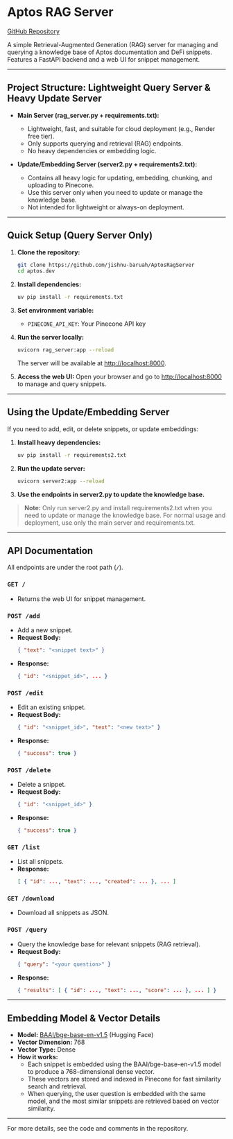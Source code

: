 # Aptos RAG Server

[GitHub Repository](https://github.com/jishnu-baruah/AptosRagServer)

A simple Retrieval-Augmented Generation (RAG) server for managing and querying a knowledge base of Aptos documentation and DeFi snippets. Features a FastAPI backend and a web UI for snippet management.

---

## Project Structure: Lightweight Query Server & Heavy Update Server

- **Main Server (rag_server.py + requirements.txt):**
  - Lightweight, fast, and suitable for cloud deployment (e.g., Render free tier).
  - Only supports querying and retrieval (RAG) endpoints.
  - No heavy dependencies or embedding logic.

- **Update/Embedding Server (server2.py + requirements2.txt):**
  - Contains all heavy logic for updating, embedding, chunking, and uploading to Pinecone.
  - Use this server only when you need to update or manage the knowledge base.
  - Not intended for lightweight or always-on deployment.

---

## Quick Setup (Query Server Only)

1. **Clone the repository:**
   ```bash
   git clone https://github.com/jishnu-baruah/AptosRagServer
   cd aptos.dev
   ```

2. **Install dependencies:**
   ```bash
   uv pip install -r requirements.txt
   ```

3. **Set environment variable:**
   - `PINECONE_API_KEY`: Your Pinecone API key

4. **Run the server locally:**
   ```bash
   uvicorn rag_server:app --reload
   ```
   The server will be available at [http://localhost:8000](http://localhost:8000).

5. **Access the web UI:**
   Open your browser and go to [http://localhost:8000](http://localhost:8000) to manage and query snippets.

---

## Using the Update/Embedding Server

If you need to add, edit, or delete snippets, or update embeddings:

1. **Install heavy dependencies:**
   ```bash
   uv pip install -r requirements2.txt
   ```
2. **Run the update server:**
   ```bash
   uvicorn server2:app --reload
   ```
3. **Use the endpoints in server2.py to update the knowledge base.**

> **Note:** Only run server2.py and install requirements2.txt when you need to update or manage the knowledge base. For normal usage and deployment, use only the main server and requirements.txt.

---

## API Documentation

All endpoints are under the root path (`/`).

### `GET /`
- Returns the web UI for snippet management.

### `POST /add`
- Add a new snippet.
- **Request Body:**
  ```json
  { "text": "<snippet text>" }
  ```
- **Response:**
  ```json
  { "id": "<snippet_id>", ... }
  ```

### `POST /edit`
- Edit an existing snippet.
- **Request Body:**
  ```json
  { "id": "<snippet_id>", "text": "<new text>" }
  ```
- **Response:**
  ```json
  { "success": true }
  ```

### `POST /delete`
- Delete a snippet.
- **Request Body:**
  ```json
  { "id": "<snippet_id>" }
  ```
- **Response:**
  ```json
  { "success": true }
  ```

### `GET /list`
- List all snippets.
- **Response:**
  ```json
  [ { "id": ..., "text": ..., "created": ... }, ... ]
  ```

### `GET /download`
- Download all snippets as JSON.

### `POST /query`
- Query the knowledge base for relevant snippets (RAG retrieval).
- **Request Body:**
  ```json
  { "query": "<your question>" }
  ```
- **Response:**
  ```json
  { "results": [ { "id": ..., "text": ..., "score": ... }, ... ] }
  ```

---

## Embedding Model & Vector Details

- **Model:** [BAAI/bge-base-en-v1.5](https://huggingface.co/BAAI/bge-base-en-v1.5) (Hugging Face)
- **Vector Dimension:** 768
- **Vector Type:** Dense
- **How it works:**
  - Each snippet is embedded using the BAAI/bge-base-en-v1.5 model to produce a 768-dimensional dense vector.
  - These vectors are stored and indexed in Pinecone for fast similarity search and retrieval.
  - When querying, the user question is embedded with the same model, and the most similar snippets are retrieved based on vector similarity.

---

For more details, see the code and comments in the repository. 
